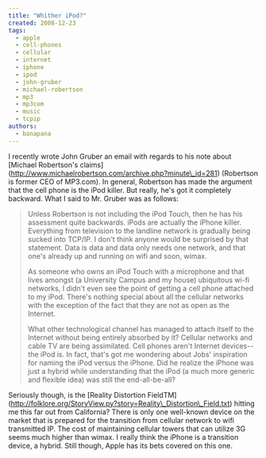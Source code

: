 ```yaml
---
title: "Whither iPod?"
created: 2008-12-23
tags: 
  - apple
  - cell-phones
  - cellular
  - internet
  - iphone
  - ipod
  - john-gruber
  - michael-robertson
  - mp3
  - mp3com
  - music
  - tcpip
authors: 
  - banapana
---
```


I recently wrote John Gruber an email with regards to his note about \[Michael Robertson's claims\](http://www.michaelrobertson.com/archive.php?minute\_id=281) (Robertson is former CEO of MP3.com). In general, Robertson has made the argument that the cell phone is the iPod killer. But really, he's got it completely backward. What I said to Mr. Gruber was as follows:

> Unless Robertson is not including the iPod Touch, then he has his assessment quite backwards. iPods are actually the iPhone killer. Everything from television to the landline network is gradually being sucked into TCP/IP. I don't think anyone would be surprised by that statement. Data is data and data only needs one network, and that one's already up and running on wifi and soon, wimax.
> 
> As someone who owns an iPod Touch with a microphone and that lives amongst (a University Campus and my house) ubiquitous wi-fi networks, I didn't even see the point of getting a cell phone attached to my iPod. There's nothing special about all the cellular networks with the exception of the fact that they are not as open as the Internet.
> 
> What other technological channel has managed to attach itself to the Internet without being entirely absorbed by it? Cellular networks and cable TV are being assimilated. Cell phones aren't Internet devices--the iPod is. In fact, that's got me wondering about Jobs' inspiration for naming the iPod versus the iPhone. Did he realize the iPhone was just a hybrid while understanding that the iPod (a much more generic and flexible idea) was still the end-all-be-all?

Seriously though, is the \[Reality Distortion FieldTM\](http://folklore.org/StoryView.py?story=Reality\_Distortion\_Field.txt) hitting me this far out from California? There is only one well-known device on the market that is prepared for the transition from cellular network to wifi transmitted IP. The cost of maintaining cellular towers that can utilize 3G seems much higher than wimax. I really think the iPhone is a transition device, a hybrid. Still though, Apple has its bets covered on this one.
